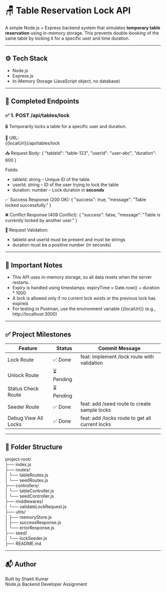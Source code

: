 # 🪑 Table Reservation Lock API

A simple Node.js + Express backend system that simulates **temporary table reservation** using in-memory storage. This prevents double-booking of the same table by locking it for a specific user and time duration.

---

## ⚙️ Tech Stack

- Node.js  
- Express.js  
- In-Memory Storage (JavaScript object, no database)

---

## 🚀 Completed Endpoints

### ✅ 1. POST /api/tables/lock

🔒 Temporarily locks a table for a specific user and duration.

📍 URL:  
{{localUrl}}/api/tables/lock

📥 Request Body:
{
  "tableId": "table-123",
  "userId": "user-abc",
  "duration": 600
}

Fields:
- tableId: string – Unique ID of the table  
- userId: string – ID of the user trying to lock the table  
- duration: number – Lock duration in **seconds**

✅ Success Response (200 OK):
{
  "success": true,
  "message": "Table locked successfully."
}

❌ Conflict Response (409 Conflict):
{
  "success": false,
  "message": "Table is currently locked by another user."
}

🔐 Request Validation:
- tableId and userId must be present and must be strings  
- duration must be a positive number (in seconds)

---

## 🧠 Important Notes

- This API uses in-memory storage, so all data resets when the server restarts.  
- Expiry is handled using timestamps: expiryTime = Date.now() + duration * 1000  
- A lock is allowed only if no current lock exists or the previous lock has expired.  
- For testing in Postman, use the environment variable {{localUrl}} (e.g., http://localhost:3000)

---

## ✅ Project Milestones

Feature | Status | Commit Message  
------- | ------ | ------------------------------  
Lock Route | ✅ Done | feat: implement /lock route with validation  
Unlock Route | ⏳ Pending |   
Status Check Route | ⏳ Pending |  
Seeder Route | ✅ Done | feat: add /seed route to create sample locks  
Debug View All Locks | ✅ Done | feat: add /locks route to get all current locks  

---

## 📂 Folder Structure

project-root/  
├── index.js  
├── routes/  
│   └── tableRoutes.js  
│   └── seedRoutes.js  
├── controllers/  
│   └── tableController.js  
│   └── seedController.js  
├── middlewares/  
│   └── validateLockRequest.js  
├── utils/  
│   ├── memoryStore.js  
│   ├── successResponse.js  
│   └── errorResponse.js  
├── seed/  
│   └── lockSeeder.js  
├── README.md  

---

## 📬 Author

Built by Shakti Kumar  
Node.js Backend Developer Assignment
